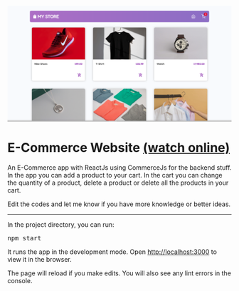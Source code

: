 <div>
  <img src="./src/assets/page.PNG" />
  <h1>E-Commerce Website <a href="https://mbecommerce.netlify.app/" target="_blank"
    >(watch online)</a
  ></h1>
  <p>
    An E-Commerce app with ReactJs using CommerceJs for the backend stuff. In the app you can add a product to your cart. In the cart you can change the quantity of a product, delete a product or delete all the products in your cart.
  </p>
   <p>
    Edit the codes and let me know if you have more knowledge or better ideas.
  </p>
</div>
<hr />
<div>
  <p>In the project directory, you can run:</p>
  <pre>npm start</pre>
  <p>
    It runs the app in the development mode. Open
    <a href="http://localhost:3000">http://localhost:3000</a> to view it in the
    browser.
  </p>
  <p>
    The page will reload if you make edits. You will also see any lint errors in
    the console.
  </p>
</div>
